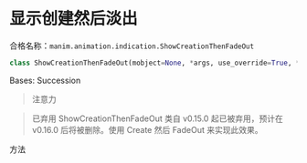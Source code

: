 # 显示创建然后淡出

合格名称：`manim.animation.indication.ShowCreationThenFadeOut`

```py
class ShowCreationThenFadeOut(mobject=None, *args, use_override=True, **kwargs)
```

Bases: Succession

> 注意力

> 已弃用 ShowCreationThenFadeOut 类自 v0.15.0 起已被弃用，预计在 v0.16.0 后将被删除。使用 Create 然后 FadeOut 来实现此效果。

方法
